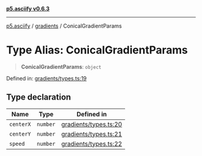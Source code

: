 [**p5.asciify v0.6.3**](../../../README.md)

***

[p5.asciify](../../../globals.md) / [gradients](../README.md) / ConicalGradientParams

# Type Alias: ConicalGradientParams

> **ConicalGradientParams**: `object`

Defined in: [gradients/types.ts:19](https://github.com/humanbydefinition/p5-asciify/blob/42e99513382e844286f3364f6843f9187e0d7c3d/src/lib/gradients/types.ts#L19)

## Type declaration

| Name | Type | Defined in |
| ------ | ------ | ------ |
| <a id="centerx"></a> `centerX` | `number` | [gradients/types.ts:20](https://github.com/humanbydefinition/p5-asciify/blob/42e99513382e844286f3364f6843f9187e0d7c3d/src/lib/gradients/types.ts#L20) |
| <a id="centery"></a> `centerY` | `number` | [gradients/types.ts:21](https://github.com/humanbydefinition/p5-asciify/blob/42e99513382e844286f3364f6843f9187e0d7c3d/src/lib/gradients/types.ts#L21) |
| <a id="speed"></a> `speed` | `number` | [gradients/types.ts:22](https://github.com/humanbydefinition/p5-asciify/blob/42e99513382e844286f3364f6843f9187e0d7c3d/src/lib/gradients/types.ts#L22) |
